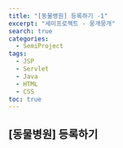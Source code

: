 ```yaml
---
title: "[동물병원] 등록하기 -1"
excerpt: "세미프로젝트 - 뭉개뭉개"
search: true
categories: 
  - SemiProject
tags: 
  - JSP
  - Servlet
  - Java
  - HTML
  - CSS
toc: true
---
```


## [동물병원] 등록하기
